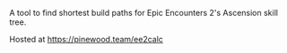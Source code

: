 A tool to find shortest build paths for Epic Encounters 2's Ascension skill tree.

Hosted at https://pinewood.team/ee2calc